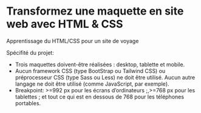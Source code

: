 # Transformez une maquette en site web avec HTML & CSS

Apprentissage du HTML/CSS pour un site de voyage  

Spécifité du projet:

* Trois maquettes doivent-être réalisées : desktop, tablette et mobile.  
* Aucun framework CSS (type BootStrap ou Tailwind CSS) ou préprocesseur CSS (type Sass
ou Less) ne doit être utilisé.
Aucun autre langage ne doit être utilisé (comme JavaScript, par exemple).  
* Breakpoint:  >=992 px pour les écrans d’ordinateurs ;,>=768 px pour les tablettes ; et tout ce qui est en dessous de 768 pour les téléphones portables.
 
